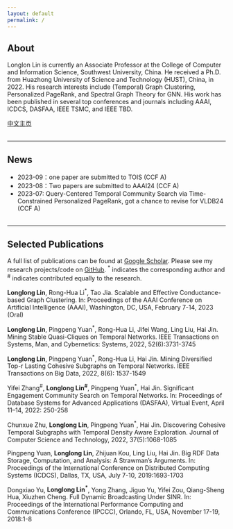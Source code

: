```yaml
---
layout: default
permalink: /
---
```


## About
Longlon Lin is currently an Associate Professor at the College of Computer and Information Science, Southwest University, China. He received  a Ph.D. from Huazhong University of Science and Technology (HUST), China, in 2022. His research interests include (Temporal) Graph Clustering, Personalized PageRank, and Spectral Graph Theory for GNN. His work has been published in several top conferences and journals  including AAAI, ICDCS, DASFAA, IEEE TSMC, and IEEE TBD.  

[中文主页](http://cis.swu.edu.cn/info/1014/2195.htm)
<br><br>

___
## News
<!--
* 2023-08: PHGC: Provable and Fast Conductance Based Higher-Order Graph Clustering, submitted to AAAI24
* 2023-08: PSNE: Scaling Structure-aware Network Embedding via Spectral Sparsification, submitted to AAAI24
-->
* 2023-09：one paper are submitted to  TOIS (CCF A)
* 2023-08：Two papers are submitted to AAAI24 (CCF A)
* 2023-07: Query-Centered Temporal Community Search via Time-Constrained Personalized PageRank, got a chance to revise for VLDB24  (CCF A)
<br><br>

___
## Selected Publications
A full list of publications can be found at [Google Scholar](https://scholar.lanfanshu.cn/citations?user=TgqGrv3_ytYC&hl=zh-CN&oi=ao). Please see my research projects/code on [GitHub](https://github.com/longlonglin). <sup>*</sup> indicates the corresponding author and <sup>#</sup> indicates contributed equally to the research.
<br><be>



**Longlong Lin**, Rong-Hua Li<sup>*</sup>, Tao Jia. Scalable and Effective Conductance-based Graph Clustering. In: Proceedings of the AAAI Conference on Artificial Intelligence (AAAI), Washington, DC, USA, February 7-14, 2023 (Oral) <br> 

**Longlong Lin**, Pingpeng Yuan<sup>*</sup>, Rong-Hua Li, Jifei Wang, Ling Liu, Hai Jin. Mining Stable Quasi-Cliques on Temporal Networks.  IEEE Transactions on Systems, Man, and Cybernetics: Systems, 2022, 52(6):3731-3745 <br> 

**Longlong Lin**, Pingpeng Yuan<sup>*</sup>, Rong-Hua Li, Hai Jin. Mining Diversified Top-r Lasting Cohesive Subgraphs on Temporal Networks. IEEE Transactions on Big Data, 2022, 8(6): 1537-1549 <br> 

Yifei Zhang<sup>#</sup>, **Longlong Lin<sup>#</sup>**, Pingpeng Yuan<sup>*</sup>, Hai Jin. Significant Engagement Community Search on Temporal Networks. In: Proceedings of Database Systems for Advanced Applications (DASFAA), Virtual Event, April 11–14, 2022: 250-258 <br>

Chunxue Zhu, **Longlong Lin**, Pingpeng Yuan<sup>*</sup>, Hai Jin.  Discovering Cohesive Temporal Subgraphs with Temporal Density Aware Exploration. Journal of Computer Science and Technology, 2022, 37(5):1068-1085 <br>

Pingpeng Yuan, **Longlong Lin**, Zhijuan Kou, Ling Liu, Hai Jin. Big RDF Data Storage, Computation, and Analysis: A Strawman’s Arguments. In: Proceedings of the International Conference on Distributed Computing Systems (ICDCS), Dallas, TX, USA, July 7-10, 2019:1693-1703 <br>

Dongxiao Yu, **Longlong Lin<sup>*</sup>**, Yong Zhang, Jiguo Yu, Yifei Zou, Qiang-Sheng Hua, Xiuzhen Cheng. Full Dynamic Broadcasting Under SINR.  In: Proceedings of the International Performance Computing and Communications Conference (IPCCC), Orlando, FL, USA, November 17-19, 2018:1-8  <br>










